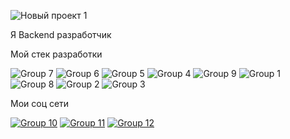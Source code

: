 ![Новый проект 1](https://user-images.githubusercontent.com/93602867/227731113-8118839c-8419-40f0-a4db-692b331f0669.png)

Я Backend разработчик


Мой стек разработки

![Group 7](https://user-images.githubusercontent.com/93602867/227555873-bd503057-3840-4ffa-9f82-5a58921e095e.png) ![Group 6](https://user-images.githubusercontent.com/93602867/227555928-3b276040-f5b9-4d86-a3bc-7c8a1592d578.png) ![Group 5](https://user-images.githubusercontent.com/93602867/227556058-00c77b45-136a-48dd-a339-98fcc816dd5e.png) ![Group 4](https://user-images.githubusercontent.com/93602867/227556168-c050e565-2c15-4cc2-a551-e1b565aeb865.png) ![Group 9](https://user-images.githubusercontent.com/93602867/227556423-b3fbb12d-478b-47bb-939b-bd5f18d0b4ec.png) ![Group 1](https://user-images.githubusercontent.com/93602867/227556295-ba959a11-8be2-4439-95c8-97bf11373bca.png) ![Group 8](https://user-images.githubusercontent.com/93602867/227556514-d3dd395e-0809-4aec-8800-fb31975578b7.png) ![Group 2](https://user-images.githubusercontent.com/93602867/227556574-82d0bca9-133f-4634-bb19-e296b4f1290e.png) ![Group 3](https://user-images.githubusercontent.com/93602867/227556644-92f4872e-4d24-4fb6-a5c0-e4048c808c2e.png)

Мои соц сети

<a href="https://t.me/DanilChagarnoy">![Group 10](https://user-images.githubusercontent.com/93602867/227558436-05389095-b8bf-459a-9f9b-aedfcb2abe4b.png)</a> <a href="https://vk.com/danilggh">![Group 11](https://user-images.githubusercontent.com/93602867/227558519-11a4f1bb-d3b1-4ada-bb5e-2ef8b0297386.png)</a> <a href="https://github.com/Danil148">![Group 12](https://user-images.githubusercontent.com/93602867/227558594-962fce35-3c76-474b-8b2b-95a957cd0c9f.png)</a>

